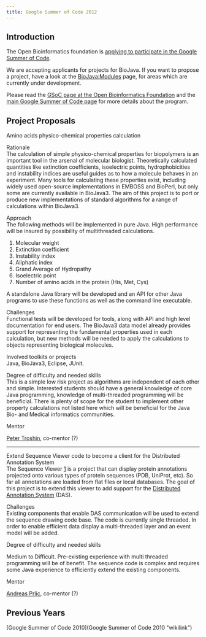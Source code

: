 ```yaml
---
title: Google Summer of Code 2012
---
```


Introduction
------------

The Open Bioinformatics foundation is [applying to participate in the
Google Summer of
Code](http://www.open-bio.org/wiki/Google_Summer_of_Code).

We are accepting applicants for projects for BioJava. If you want to
propose a project, have a look at the <BioJava:Modules> page, for areas
which are currently under development.

Please read the [GSoC page at the Open Bioinformatics
Foundation](http://www.open-bio.org/wiki/Google_Summer_of_Code) and the
[main Google Summer of Code page](http://code.google.com/soc) for more
details about the program.

Project Proposals
-----------------

Amino acids physico-chemical properties calculation  

<!-- -->

Rationale  
The calculation of simple physico-chemical properties for biopolymers is
an important tool in the arsenal of molecular biologist. Theoretically
calculated quantities like extinction coefficients, isoelectric points,
hydrophobicities and instability indices are useful guides as to how a
molecule behaves in an experiment. Many tools for calculating these
properties exist, including widely used open-source implementations in
EMBOSS and BioPerl, but only some are currently available in BioJava3.
The aim of this project is to port or produce new implementations of
standard algorithms for a range of calculations within BioJava3.

<!-- -->

Approach  
The following methods will be implemented in pure Java. High performance
will be insured by possibility of multithreaded calculations.

1.  Molecular weight
2.  Extinction coefficient
3.  Instability index
4.  Aliphatic index
5.  Grand Average of Hydropathy
6.  Isoelectric point
7.  Number of amino acids in the protein (His, Met, Cys)

A standalone Java library will be developed and an API for other Java
programs to use these functions as well as the command line executable.

Challenges  
Functional tests will be developed for tools, along with API and high
level documentation for end users. The BioJava3 data model already
provides support for representing the fundamental properties used in
each calculation, but new methods will be needed to apply the
calculations to objects representing biological molecules.

<!-- -->

Involved toolkits or projects  
Java, BioJava3, Eclipse, JUnit.

<!-- -->

Degree of difficulty and needed skills  
This is a simple low risk project as algorithms are independent of each
other and simple. Interested students should have a general knowledge of
core Java programming, knowledge of multi-threaded programming will be
beneficial. There is plenty of scope for the student to implement other
property calculations not listed here which will be beneficial for the
Java Bio- and Medical informatics communities.

<!-- -->

Mentor  

[Peter Troshin](User:Ptroshin "wikilink"), co-mentor (?)

------------------------------------------------------------------------

Extend Sequence Viewer code to become a client for the Distributed Annotation System  
The Sequence Viewer [1](https://github.com/biojava/RCSB_SequenceViewer)
is a project that can display protein annotations projected onto various
types of protein sequences (PDB, UniProt, etc). So far all annotations
are loaded from flat files or local databases. The goal of this project
is to extend this viewer to add support for the [Distributed Annotation
System](http://www.biodas.org) (DAS).

Challenges  
Existing components that enable DAS communication will be used to extend
the sequence drawing code base. The code is currently single threaded.
In order to enable efficient data display a multi-threaded layer and an
event model will be added.

Degree of difficulty and needed skills  

Medium to Difficult. Pre-existing experience with multi threaded
programming will be of benefit. The sequence code is complex and
requires some Java experience to efficiently extend the existing
components.

Mentor  

[Andreas Prlic](User:Andreas "wikilink"), co-mentor (?)

Previous Years
--------------

[Google Summer of Code 2010](Google Summer of Code 2010 "wikilink")
